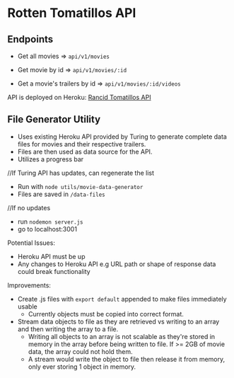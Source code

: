 # Rotten Tomatillos API
## Endpoints
- Get all movies => `api/v1/movies`
    
- Get movie by id => `api/v1/movies/:id`
    
- Get a movie's trailers by id => `api/v1/movies/:id/videos`


API is deployed on Heroku: [Rancid Tomatillos API](https://rancid-tomatillos-api2110.herokuapp.com/api/v1/movies)


## File Generator Utility
- Uses existing Heroku API provided by Turing to generate complete data files for movies and their respective trailers.
- Files are then used as data source for the API.
- Utilizes a progress bar

//If Turing API has updates, can regenerate the list
- Run with `node utils/movie-data-generator` 
- Files are saved in `/data-files`

//If no updates
- run `nodemon server.js`
- go to localhost:3001

Potential Issues:
- Heroku API must be up
- Any changes to Heroku API e.g URL path or shape of response data could break functionality

Improvements:
- Create .js files with `export default` appended to make files immediately usable
    - Currently objects must be copied into correct format.
- Stream data objects to file as they are retrieved vs writing to an array and then writing the array to a file.
    - Writing all objects to an array is not scalable as they're stored in memory in the array before being written to file. If >= 2GB of movie data, the array could not hold them.
    - A stream would write the object to file then release it from memory, only ever storing 1 object in memory.
